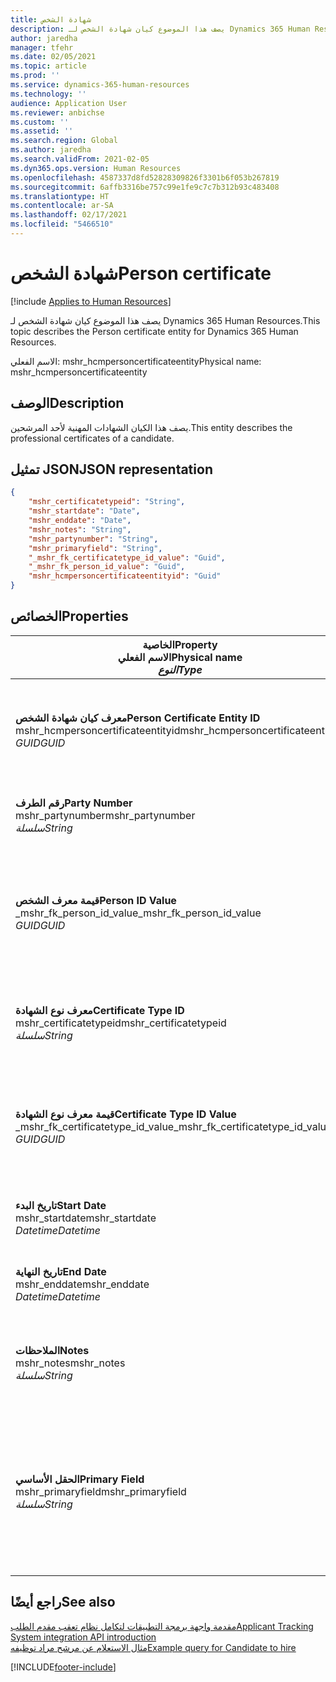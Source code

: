 ```yaml
---
title: شهادة الشخص
description: يصف هذا الموضوع كيان شهادة الشخص لـ Dynamics 365 Human Resources.
author: jaredha
manager: tfehr
ms.date: 02/05/2021
ms.topic: article
ms.prod: ''
ms.service: dynamics-365-human-resources
ms.technology: ''
audience: Application User
ms.reviewer: anbichse
ms.custom: ''
ms.assetid: ''
ms.search.region: Global
ms.author: jaredha
ms.search.validFrom: 2021-02-05
ms.dyn365.ops.version: Human Resources
ms.openlocfilehash: 4587337d8fd52828309826f3301b6f053b267819
ms.sourcegitcommit: 6affb3316be757c99e1fe9c7c7b312b93c483408
ms.translationtype: HT
ms.contentlocale: ar-SA
ms.lasthandoff: 02/17/2021
ms.locfileid: "5466510"
---
```

# <a name="person-certificate"></a><span data-ttu-id="0bd5e-103">شهادة الشخص</span><span class="sxs-lookup"><span data-stu-id="0bd5e-103">Person certificate</span></span>

[!include [Applies to Human Resources](../includes/applies-to-hr.md)]

<span data-ttu-id="0bd5e-104">يصف هذا الموضوع كيان شهادة الشخص لـ Dynamics 365 Human Resources.</span><span class="sxs-lookup"><span data-stu-id="0bd5e-104">This topic describes the Person certificate entity for Dynamics 365 Human Resources.</span></span>

<span data-ttu-id="0bd5e-105">الاسم الفعلي: mshr_hcmpersoncertificateentity</span><span class="sxs-lookup"><span data-stu-id="0bd5e-105">Physical name: mshr_hcmpersoncertificateentity</span></span>

## <a name="description"></a><span data-ttu-id="0bd5e-106">الوصف</span><span class="sxs-lookup"><span data-stu-id="0bd5e-106">Description</span></span>

<span data-ttu-id="0bd5e-107">يصف هذا الكيان الشهادات المهنية لأحد المرشحين.</span><span class="sxs-lookup"><span data-stu-id="0bd5e-107">This entity describes the professional certificates of a candidate.</span></span>

## <a name="json-representation"></a><span data-ttu-id="0bd5e-108">تمثيل JSON</span><span class="sxs-lookup"><span data-stu-id="0bd5e-108">JSON representation</span></span>

```json
{
    "mshr_certificatetypeid": "String",
    "mshr_startdate": "Date",
    "mshr_enddate": "Date",
    "mshr_notes": "String",
    "mshr_partynumber": "String",
    "mshr_primaryfield": "String",
    "_mshr_fk_certificatetype_id_value": "Guid",
    "_mshr_fk_person_id_value": "Guid",
    "mshr_hcmpersoncertificateentityid": "Guid"
}
```

## <a name="properties"></a><span data-ttu-id="0bd5e-109">الخصائص</span><span class="sxs-lookup"><span data-stu-id="0bd5e-109">Properties</span></span>

| <span data-ttu-id="0bd5e-110">الخاصية</span><span class="sxs-lookup"><span data-stu-id="0bd5e-110">Property</span></span><br><span data-ttu-id="0bd5e-111">**الاسم الفعلي**</span><span class="sxs-lookup"><span data-stu-id="0bd5e-111">**Physical name**</span></span><br><span data-ttu-id="0bd5e-112">**_النوع_**</span><span class="sxs-lookup"><span data-stu-id="0bd5e-112">**_Type_**</span></span> | <span data-ttu-id="0bd5e-113">استخدام</span><span class="sxs-lookup"><span data-stu-id="0bd5e-113">Use</span></span> | <span data-ttu-id="0bd5e-114">الوصف</span><span class="sxs-lookup"><span data-stu-id="0bd5e-114">Description</span></span> |
| --- | --- | --- |
| <span data-ttu-id="0bd5e-115">**معرف كيان شهادة الشخص**</span><span class="sxs-lookup"><span data-stu-id="0bd5e-115">**Person Certificate Entity ID**</span></span><br><span data-ttu-id="0bd5e-116">mshr_hcmpersoncertificateentityid</span><span class="sxs-lookup"><span data-stu-id="0bd5e-116">mshr_hcmpersoncertificateentityid</span></span><br><span data-ttu-id="0bd5e-117">*GUID*</span><span class="sxs-lookup"><span data-stu-id="0bd5e-117">*GUID*</span></span> | <span data-ttu-id="0bd5e-118">للقراءة فقط</span><span class="sxs-lookup"><span data-stu-id="0bd5e-118">Read-only</span></span><br><span data-ttu-id="0bd5e-119">مطلوب</span><span class="sxs-lookup"><span data-stu-id="0bd5e-119">Required</span></span> | <span data-ttu-id="0bd5e-120">معرف فريد منشأ بواسطة النظام لسجل كيان شهادة الشخص.</span><span class="sxs-lookup"><span data-stu-id="0bd5e-120">System-generated unique identifier for the person certificate entity record.</span></span> |
| <span data-ttu-id="0bd5e-121">**رقم الطرف**</span><span class="sxs-lookup"><span data-stu-id="0bd5e-121">**Party Number**</span></span><br><span data-ttu-id="0bd5e-122">mshr_partynumber</span><span class="sxs-lookup"><span data-stu-id="0bd5e-122">mshr_partynumber</span></span><br><span data-ttu-id="0bd5e-123">*سلسلة*</span><span class="sxs-lookup"><span data-stu-id="0bd5e-123">*String*</span></span> | <span data-ttu-id="0bd5e-124">قراءة/كتابة</span><span class="sxs-lookup"><span data-stu-id="0bd5e-124">Read/write</span></span><br><span data-ttu-id="0bd5e-125">مطلوب</span><span class="sxs-lookup"><span data-stu-id="0bd5e-125">Required</span></span> | <span data-ttu-id="0bd5e-126">معرف الطرف (الشخص) للمرشح.</span><span class="sxs-lookup"><span data-stu-id="0bd5e-126">The party (person) ID of the candidate.</span></span> |
| <span data-ttu-id="0bd5e-127">**قيمة معرف الشخص**</span><span class="sxs-lookup"><span data-stu-id="0bd5e-127">**Person ID Value**</span></span><br><span data-ttu-id="0bd5e-128">_mshr_fk_person_id_value</span><span class="sxs-lookup"><span data-stu-id="0bd5e-128">_mshr_fk_person_id_value</span></span><br><span data-ttu-id="0bd5e-129">*GUID*</span><span class="sxs-lookup"><span data-stu-id="0bd5e-129">*GUID*</span></span> | <span data-ttu-id="0bd5e-130">للقراءة فقط</span><span class="sxs-lookup"><span data-stu-id="0bd5e-130">Read-only</span></span><br><span data-ttu-id="0bd5e-131">مطلوب</span><span class="sxs-lookup"><span data-stu-id="0bd5e-131">Required</span></span><br><span data-ttu-id="0bd5e-132">المفتاح الخارجي: mshr_dirpersonentityid لـ mshr_dirpersonentity</span><span class="sxs-lookup"><span data-stu-id="0bd5e-132">Foreign key: mshr_dirpersonentityid of mshr_dirpersonentity</span></span> | <span data-ttu-id="0bd5e-133">المعرف الفريد المنشأ بواسطة النظام لسجل كيان الطرف (الشخص).</span><span class="sxs-lookup"><span data-stu-id="0bd5e-133">The system-generated identifier of the party (person) entity record.</span></span> |
| <span data-ttu-id="0bd5e-134">**معرف نوع الشهادة**</span><span class="sxs-lookup"><span data-stu-id="0bd5e-134">**Certificate Type ID**</span></span><br><span data-ttu-id="0bd5e-135">mshr_certificatetypeid</span><span class="sxs-lookup"><span data-stu-id="0bd5e-135">mshr_certificatetypeid</span></span><br><span data-ttu-id="0bd5e-136">*سلسلة*</span><span class="sxs-lookup"><span data-stu-id="0bd5e-136">*String*</span></span> | <span data-ttu-id="0bd5e-137">قراءة/كتابة</span><span class="sxs-lookup"><span data-stu-id="0bd5e-137">Read/write</span></span><br><span data-ttu-id="0bd5e-138">مطلوب</span><span class="sxs-lookup"><span data-stu-id="0bd5e-138">Required</span></span> |  <span data-ttu-id="0bd5e-139">معرف نوع الشهادة المحدد في الموارد البشرية.</span><span class="sxs-lookup"><span data-stu-id="0bd5e-139">The identifier of the certificate type defined in Human Resources.</span></span> |
| <span data-ttu-id="0bd5e-140">**قيمة معرف نوع الشهادة**</span><span class="sxs-lookup"><span data-stu-id="0bd5e-140">**Certificate Type ID Value**</span></span><br><span data-ttu-id="0bd5e-141">_mshr_fk_certificatetype_id_value</span><span class="sxs-lookup"><span data-stu-id="0bd5e-141">_mshr_fk_certificatetype_id_value</span></span><br><span data-ttu-id="0bd5e-142">*GUID*</span><span class="sxs-lookup"><span data-stu-id="0bd5e-142">*GUID*</span></span> | <span data-ttu-id="0bd5e-143">للقراءة فقط</span><span class="sxs-lookup"><span data-stu-id="0bd5e-143">Read-only</span></span><br><span data-ttu-id="0bd5e-144">مطلوب</span><span class="sxs-lookup"><span data-stu-id="0bd5e-144">Required</span></span><br><span data-ttu-id="0bd5e-145">المفتاح الخارجي: mshr_hcmcertificatetypeentityid لـ mshr_hcmcertificatetypeentity</span><span class="sxs-lookup"><span data-stu-id="0bd5e-145">Foreign key: mshr_hcmcertificatetypeentityid of mshr_hcmcertificatetypeentity</span></span> | <span data-ttu-id="0bd5e-146">معرف فريد منشأ بواسطة النظام لنوع الشهادة في الكيان المقترن.</span><span class="sxs-lookup"><span data-stu-id="0bd5e-146">System-generated unique identifier of the certificate type in the associated entity.</span></span> |
| <span data-ttu-id="0bd5e-147">**تاريخ البدء**</span><span class="sxs-lookup"><span data-stu-id="0bd5e-147">**Start Date**</span></span><br><span data-ttu-id="0bd5e-148">mshr_startdate</span><span class="sxs-lookup"><span data-stu-id="0bd5e-148">mshr_startdate</span></span><br><span data-ttu-id="0bd5e-149">*Datetime*</span><span class="sxs-lookup"><span data-stu-id="0bd5e-149">*Datetime*</span></span> | <span data-ttu-id="0bd5e-150">قراءة/كتابة</span><span class="sxs-lookup"><span data-stu-id="0bd5e-150">Read/write</span></span><br><span data-ttu-id="0bd5e-151">مطلوب</span><span class="sxs-lookup"><span data-stu-id="0bd5e-151">Required</span></span> | <span data-ttu-id="0bd5e-152">التاريخ الذي تم فيه إصدار الشهادة.</span><span class="sxs-lookup"><span data-stu-id="0bd5e-152">The date at which the certificate was issued.</span></span> |
| <span data-ttu-id="0bd5e-153">**تاريخ النهاية**</span><span class="sxs-lookup"><span data-stu-id="0bd5e-153">**End Date**</span></span><br><span data-ttu-id="0bd5e-154">mshr_enddate</span><span class="sxs-lookup"><span data-stu-id="0bd5e-154">mshr_enddate</span></span><br><span data-ttu-id="0bd5e-155">*Datetime*</span><span class="sxs-lookup"><span data-stu-id="0bd5e-155">*Datetime*</span></span> | <span data-ttu-id="0bd5e-156">قراءة/كتابة</span><span class="sxs-lookup"><span data-stu-id="0bd5e-156">Read/write</span></span><br><span data-ttu-id="0bd5e-157">اختياري</span><span class="sxs-lookup"><span data-stu-id="0bd5e-157">Optional</span></span> | <span data-ttu-id="0bd5e-158">التاريخ الذي ستنتهي فيه الشهادة.</span><span class="sxs-lookup"><span data-stu-id="0bd5e-158">The date at which the certificate will expire.</span></span> |
| <span data-ttu-id="0bd5e-159">**الملاحظات**</span><span class="sxs-lookup"><span data-stu-id="0bd5e-159">**Notes**</span></span><br><span data-ttu-id="0bd5e-160">mshr_notes</span><span class="sxs-lookup"><span data-stu-id="0bd5e-160">mshr_notes</span></span><br><span data-ttu-id="0bd5e-161">*سلسلة*</span><span class="sxs-lookup"><span data-stu-id="0bd5e-161">*String*</span></span> | <span data-ttu-id="0bd5e-162">قراءة/كتابة</span><span class="sxs-lookup"><span data-stu-id="0bd5e-162">Read/write</span></span><br><span data-ttu-id="0bd5e-163">اختياري</span><span class="sxs-lookup"><span data-stu-id="0bd5e-163">Optional</span></span> | <span data-ttu-id="0bd5e-164">ملاحظات للاستخدام من جانب مسؤولي التعيين ومدراء التوظيف.</span><span class="sxs-lookup"><span data-stu-id="0bd5e-164">Notes for use by hiring managers and recruiters.</span></span> |
| <span data-ttu-id="0bd5e-165">**الحقل الأساسي**</span><span class="sxs-lookup"><span data-stu-id="0bd5e-165">**Primary Field**</span></span><br><span data-ttu-id="0bd5e-166">mshr_primaryfield</span><span class="sxs-lookup"><span data-stu-id="0bd5e-166">mshr_primaryfield</span></span><br><span data-ttu-id="0bd5e-167">*سلسلة*</span><span class="sxs-lookup"><span data-stu-id="0bd5e-167">*String*</span></span> | <span data-ttu-id="0bd5e-168">للقراءة فقط</span><span class="sxs-lookup"><span data-stu-id="0bd5e-168">Read-only</span></span><br><span data-ttu-id="0bd5e-169">مطلوب</span><span class="sxs-lookup"><span data-stu-id="0bd5e-169">Required</span></span> |  <span data-ttu-id="0bd5e-170">حقل المطلوب استخدامه كمعرف لسجل الكيان.</span><span class="sxs-lookup"><span data-stu-id="0bd5e-170">Field to be used as an identifier of the entity record.</span></span> <span data-ttu-id="0bd5e-171">مجموعة رقم الطرف ومعرف نوع الشهادة وتاريخ البدء.</span><span class="sxs-lookup"><span data-stu-id="0bd5e-171">Combination of party number, certificate type ID, and start date.</span></span> |

## <a name="see-also"></a><span data-ttu-id="0bd5e-172">راجع أيضًا</span><span class="sxs-lookup"><span data-stu-id="0bd5e-172">See also</span></span>

[<span data-ttu-id="0bd5e-173">مقدمة واجهة برمجة التطبيقات لتكامل نظام تعقب مقدم الطلب</span><span class="sxs-lookup"><span data-stu-id="0bd5e-173">Applicant Tracking System integration API introduction</span></span>](hr-admin-integration-ats-api-introduction.md)<br>
[<span data-ttu-id="0bd5e-174">مثال الاستعلام عن مرشح مراد توظيفه</span><span class="sxs-lookup"><span data-stu-id="0bd5e-174">Example query for Candidate to hire</span></span>](hr-admin-integration-ats-api-candidate-to-hire-example-query.md)



[!INCLUDE[footer-include](../includes/footer-banner.md)]